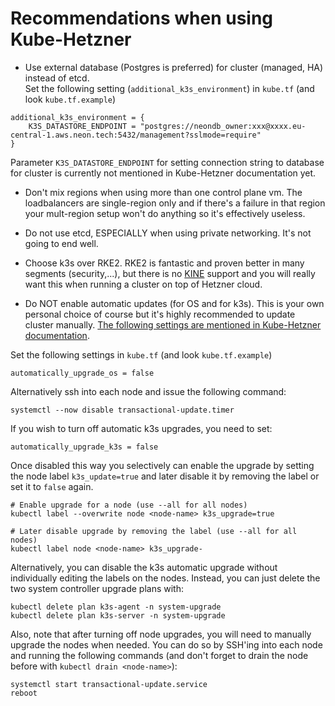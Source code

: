 # Recommendations when using Kube-Hetzner

- Use external database (Postgres is preferred) for cluster (managed, HA) instead of etcd.\
Set the following setting (```additional_k3s_environment```) in ```kube.tf``` (and look ```kube.tf.example```)
```
additional_k3s_environment = {
    K3S_DATASTORE_ENDPOINT = "postgres://neondb_owner:xxx@xxxx.eu-central-1.aws.neon.tech:5432/management?sslmode=require"
}
```
Parameter ```K3S_DATASTORE_ENDPOINT``` for setting connection string to database for cluster is currently not mentioned in Kube-Hetzner documentation yet.

- Don't mix regions when using more than one control plane vm. The loadbalancers are single-region only and if there's a failure in that region your mult-region setup won't do anything so it's effectively useless.

- Do not use etcd, ESPECIALLY when using private networking. It's not going to end well.

- Choose k3s over RKE2. RKE2 is fantastic and proven better in many segments (security,...), but there is no [KINE](https://github.com/k3s-io/kine) support and you will really want this when running a cluster on top of Hetzner cloud.

- Do NOT enable automatic updates (for OS and for k3s). This is your own personal choice of course but it's highly recommended to update cluster manually. [The following settings are mentioned in Kube-Hetzner documentation](https://github.com/kube-hetzner/terraform-hcloud-kube-hetzner#turning-off-automatic-upgrades).

Set the following settings in ```kube.tf``` (and look ```kube.tf.example```)
```
automatically_upgrade_os = false
```
Alternatively ssh into each node and issue the following command:
```
systemctl --now disable transactional-update.timer
```
If you wish to turn off automatic k3s upgrades, you need to set:
```
automatically_upgrade_k3s = false
```

Once disabled this way you selectively can enable the upgrade by setting the node label ```k3s_update=true``` and later disable it by removing the label or set it to ```false``` again.
```
# Enable upgrade for a node (use --all for all nodes)
kubectl label --overwrite node <node-name> k3s_upgrade=true

# Later disable upgrade by removing the label (use --all for all nodes)
kubectl label node <node-name> k3s_upgrade-
```

Alternatively, you can disable the k3s automatic upgrade without individually editing the labels on the nodes. Instead, you can just delete the two system controller upgrade plans with:
```
kubectl delete plan k3s-agent -n system-upgrade
kubectl delete plan k3s-server -n system-upgrade
```

Also, note that after turning off node upgrades, you will need to manually upgrade the nodes when needed. You can do so by SSH'ing into each node and running the following commands (and don't forget to drain the node before with ```kubectl drain <node-name>```):
```
systemctl start transactional-update.service
reboot
```
